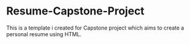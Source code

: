 # Resume-Capstone-Project
This is a template i created for Capstone project which aims to create a personal resume using HTML.
